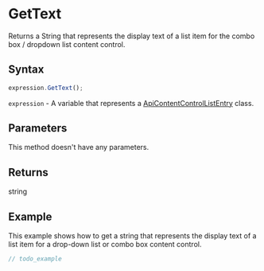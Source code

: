 # GetText

Returns a String that represents the display text of a list item for the combo box / dropdown list content control.

## Syntax

```javascript
expression.GetText();
```

`expression` - A variable that represents a [ApiContentControlListEntry](../ApiContentControlListEntry.md) class.

## Parameters

This method doesn't have any parameters.

## Returns

string

## Example

This example shows how to get a string that represents the display text of a list item for a drop-down list or combo box content control.

```javascript editor-
// todo_example
```

